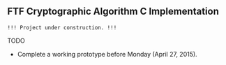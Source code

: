 FTF Cryptographic Algorithm C Implementation
--------------------------------------------

`!!! Project under construction. !!!`

TODO
* Complete a working prototype before Monday (April 27, 2015).
